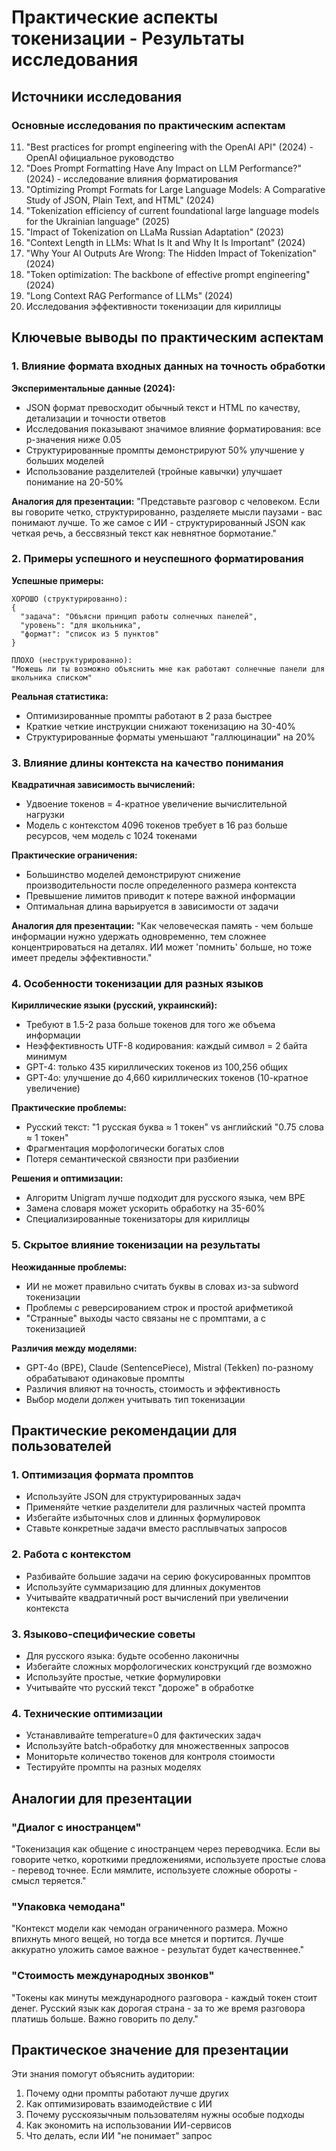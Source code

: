# Практические аспекты токенизации - Результаты исследования

## Источники исследования

### Основные исследования по практическим аспектам
11. "Best practices for prompt engineering with the OpenAI API" (2024) - OpenAI официальное руководство
12. "Does Prompt Formatting Have Any Impact on LLM Performance?" (2024) - исследование влияния форматирования
13. "Optimizing Prompt Formats for Large Language Models: A Comparative Study of JSON, Plain Text, and HTML" (2024)
14. "Tokenization efficiency of current foundational large language models for the Ukrainian language" (2025)
15. "Impact of Tokenization on LLaMa Russian Adaptation" (2023)
16. "Context Length in LLMs: What Is It and Why It Is Important" (2024)
17. "Why Your AI Outputs Are Wrong: The Hidden Impact of Tokenization" (2024)
18. "Token optimization: The backbone of effective prompt engineering" (2024)
19. "Long Context RAG Performance of LLMs" (2024)
20. Исследования эффективности токенизации для кириллицы

## Ключевые выводы по практическим аспектам

### 1. Влияние формата входных данных на точность обработки

**Экспериментальные данные (2024):**
- JSON формат превосходит обычный текст и HTML по качеству, детализации и точности ответов
- Исследования показывают значимое влияние форматирования: все p-значения ниже 0.05
- Структурированные промпты демонстрируют 50% улучшение у больших моделей
- Использование разделителей (тройные кавычки) улучшает понимание на 20-50%

**Аналогия для презентации:**
"Представьте разговор с человеком. Если вы говорите четко, структурированно, разделяете мысли паузами - вас понимают лучше. То же самое с ИИ - структурированный JSON как четкая речь, а бессвязный текст как невнятное бормотание."

### 2. Примеры успешного и неуспешного форматирования

**Успешные примеры:**
```
ХОРОШО (структурированно):
{
  "задача": "Объясни принцип работы солнечных панелей",
  "уровень": "для школьника",
  "формат": "список из 5 пунктов"
}

ПЛОХО (неструктурированно):
"Можешь ли ты возможно объяснить мне как работают солнечные панели для школьника списком"
```

**Реальная статистика:**
- Оптимизированные промпты работают в 2 раза быстрее
- Краткие четкие инструкции снижают токенизацию на 30-40%
- Структурированные форматы уменьшают "галлюцинации" на 20%

### 3. Влияние длины контекста на качество понимания

**Квадратичная зависимость вычислений:**
- Удвоение токенов = 4-кратное увеличение вычислительной нагрузки
- Модель с контекстом 4096 токенов требует в 16 раз больше ресурсов, чем модель с 1024 токенами

**Практические ограничения:**
- Большинство моделей демонстрируют снижение производительности после определенного размера контекста
- Превышение лимитов приводит к потере важной информации
- Оптимальная длина варьируется в зависимости от задачи

**Аналогия для презентации:**
"Как человеческая память - чем больше информации нужно удержать одновременно, тем сложнее концентрироваться на деталях. ИИ может 'помнить' больше, но тоже имеет пределы эффективности."

### 4. Особенности токенизации для разных языков

**Кириллические языки (русский, украинский):**
- Требуют в 1.5-2 раза больше токенов для того же объема информации
- Неэффективность UTF-8 кодирования: каждый символ = 2 байта минимум
- GPT-4: только 435 кириллических токенов из 100,256 общих
- GPT-4o: улучшение до 4,660 кириллических токенов (10-кратное увеличение)

**Практические проблемы:**
- Русский текст: "1 русская буква ≈ 1 токен" vs английский "0.75 слова ≈ 1 токен"
- Фрагментация морфологически богатых слов
- Потеря семантической связности при разбиении

**Решения и оптимизации:**
- Алгоритм Unigram лучше подходит для русского языка, чем BPE
- Замена словаря может ускорить обработку на 35-60%
- Специализированные токенизаторы для кириллицы

### 5. Скрытое влияние токенизации на результаты

**Неожиданные проблемы:**
- ИИ не может правильно считать буквы в словах из-за subword токенизации
- Проблемы с реверсированием строк и простой арифметикой
- "Странные" выходы часто связаны не с промптами, а с токенизацией

**Различия между моделями:**
- GPT-4o (BPE), Claude (SentencePiece), Mistral (Tekken) по-разному обрабатывают одинаковые промпты
- Различия влияют на точность, стоимость и эффективность
- Выбор модели должен учитывать тип токенизации

## Практические рекомендации для пользователей

### 1. Оптимизация формата промптов
- Используйте JSON для структурированных задач
- Применяйте четкие разделители для различных частей промпта
- Избегайте избыточных слов и длинных формулировок
- Ставьте конкретные задачи вместо расплывчатых запросов

### 2. Работа с контекстом
- Разбивайте большие задачи на серию фокусированных промптов
- Используйте суммаризацию для длинных документов
- Учитывайте квадратичный рост вычислений при увеличении контекста

### 3. Языково-специфические советы
- Для русского языка: будьте особенно лаконичны
- Избегайте сложных морфологических конструкций где возможно
- Используйте простые, четкие формулировки
- Учитывайте что русский текст "дороже" в обработке

### 4. Технические оптимизации
- Устанавливайте temperature=0 для фактических задач
- Используйте batch-обработку для множественных запросов
- Мониторьте количество токенов для контроля стоимости
- Тестируйте промпты на разных моделях

## Аналогии для презентации

### "Диалог с иностранцем"
"Токенизация как общение с иностранцем через переводчика. Если вы говорите четко, короткими предложениями, используете простые слова - перевод точнее. Если мямлите, используете сложные обороты - смысл теряется."

### "Упаковка чемодана"
"Контекст модели как чемодан ограниченного размера. Можно впихнуть много вещей, но тогда все мнется и портится. Лучше аккуратно уложить самое важное - результат будет качественнее."

### "Стоимость международных звонков"
"Токены как минуты международного разговора - каждый токен стоит денег. Русский язык как дорогая страна - за то же время разговора платишь больше. Важно говорить по делу."

## Практическое значение для презентации

Эти знания помогут объяснить аудитории:
1. Почему одни промпты работают лучше других
2. Как оптимизировать взаимодействие с ИИ
3. Почему русскоязычным пользователям нужны особые подходы
4. Как экономить на использовании ИИ-сервисов
5. Что делать, если ИИ "не понимает" запрос